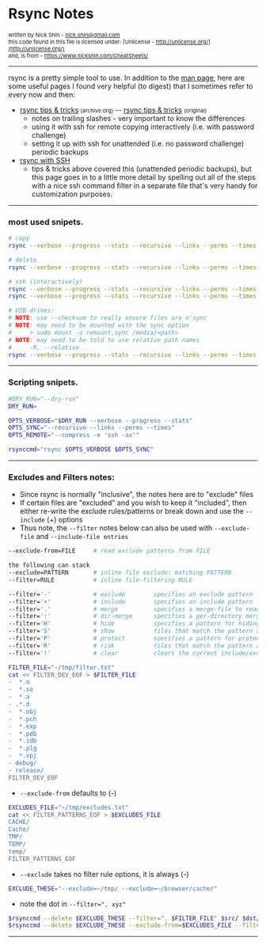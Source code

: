 <style>
.note1                    { font-size: 11px; }
pre                       { margin-left: 2em; }
.markdown-body pre code   { font-size: 80%; }
</style>

# Rsync Notes

<span class="note1">written by Nick Shin - nick.shin@gmail.com<br>
this code found in this file is licensed under: [Unlicense - http://unlicense.org/](http://unlicense.org/)<br>
and, is from - <https://www.nickshin.com/CheatSheets/></span>

* * *

rsync is a pretty simple tool to use.  In addition to the
[man page](http://www.samba.org/ftp/rsync/rsync.html),
here are some useful pages I found very helpful (to digest) that I
sometimes refer to every now and then:

- [rsync tips &amp; tricks](http://web.archive.org/web/20100728130038/http://sial.org/howto/rsync/)
<span class="note1">(archive.org)</span> -- [rsync tips &amp; tricks](http://sial.org/howto/rsync/) <span class="note1">(original)</span>
	- notes on trailing slashes - very important to know the differences
	- using it with ssh for remote copying interactively (i.e. with password challenge)
	- setting it up with ssh for unattended (i.e. no password challenge) periodic backups
- [rsync with SSH](http://troy.jdmz.net/rsync/index.html)
	- tips &amp; tricks above covered this (unattended periodic backups), but this
		 page goes in to a little more detail by spelling out all of the steps
		 with a nice ssh command filter in a separate file that's very handy for
		 customization purposes.

* * *

### most used snipets.

```sh
# copy
rsync --verbose --progress --stats --recursive --links --perms --times  src/ dst/

# delete
rsync --verbose --progress --stats --recursive --links --perms --times --delete src/ dst/

# ssh (interactively)
rsync --verbose --progress --stats --recursive --links --perms --times --compress -e ssh src/ dst/
rsync --verbose --progress --stats --recursive --links --perms --times --compress -e 'ssh -ax' src/ dst/

# USB drives:
# NOTE: use --checksum to really ensure files are n'sync
# NOTE: may need to be mounted with the sync option
#     > sudo mount -o remount,sync /media/<path>
# NOTE: may need to be told to use relative path names
#     -R, --relative
rsync --verbose --progress --stats --recursive --links --perms --times --delete --checksum --relative src/ dst/
```

* * *

### Scripting snipets.

```sh
#DRY_RUN="--dry-run"
DRY_RUN=

OPTS_VERBOSE="$DRY_RUN --verbose --progress --stats"
OPTS_SYNC="--recursive --links --perms --times"
OPTS_REMOTE="--compress -e 'ssh -ax'"

rsynccmd="rsync $OPTS_VERBOSE $OPTS_SYNC"
```

* * *

### Excludes and Filters notes:

- Since rsync is normally "inclusive", the notes here are to "exclude" files
- If certain files are "excluded" and you wish to keep it "included",
then either re-write the exclude rules/patterns or break down and use the `--include` (+) options
- Thus note, the `--filter` notes below can also be used with `--exclude-file` and `--include-file entries`

```sh
--exclude-from=FILE     # read exclude patterns from FILE

the following can stack
--exclude=PATTERN       # inline file exclude: matching PATTERN
--filter=RULE           # inline file-filtering RULE

--filter='-'            # exclude        specifies an exclude pattern
--filter='+'            # include        specifies an include pattern
--filter='.'            # merge          specifies a merge-file to read for more rules
--filter=':'            # dir-merge      specifies a per-directory merge-file
--filter='H'            # hide           specifies a pattern for hiding files from the transfer
--filter='S'            # show           files that match the pattern are not hidden
--filter='P'            # protect        specifies a pattern for protecting files from deletion
--filter='R'            # risk           files that match the pattern are not protected
--filter='!'            # clear          clears the current include/exclude list (takes no arg)

FILTER_FILE="~/tmp/filter.txt"
cat << FILTER_DEV_EOF > $FILTER_FILE
-  *.o
-  *.so
-  *.a
- .*.d
-  *.obj
-  *.pch
-  *.exp
-  *.pdb
-  *.idb
-  *.plg
-  *.vpj
- debug/
- release/
FILTER_DEV_EOF
```

- `--exclude-from` defaults to (-)

```sh
EXCLUDES_FILE="~/tmp/excludes.txt"
cat << FILTER_PATTERNS_EOF > $EXCLUDES_FILE
CACHE/
Cache/
TMP/
TEMP/
temp/
FILTER_PATTERNS_EOF
```

- `--exclude` takes no filter rule options, it is always (-)

```sh
EXCLUDE_THESE="--exclude=~/tmp/ --exclude=~/browser/cache/"
```

- note the dot in `--filter=". xyz"`

```sh
$rsynccmd --delete $EXCLUDE_THESE --filter=". $FILTER_FILE" $src/ $dst/
$rsynccmd --delete $EXCLUDE_THESE --exclude-from=$EXCLUDES_FILE --filter=". $FILTER_FILE" $src/ $dst/
```

* * *
